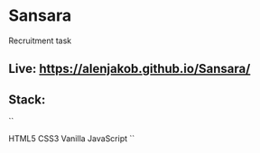 # Sansara
Recruitment task

## Live: https://alenjakob.github.io/Sansara/

## Stack:
``


HTML5
CSS3
Vanilla JavaScript
``
